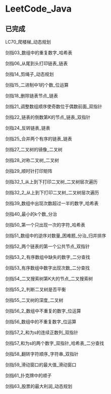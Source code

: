# LeetCode_Java

## 已完成

LC70_爬楼梯_动态规划

剑指03_数组中的重复数字_哈希表

剑指06_从尾到头打印链表_链表

剑指14_剪绳子_动态规划

剑指15_二进制中1的个数_位运算

剑指18_删除链表节点_链表

剑指21_调整数组顺序使奇数位于偶数前面_双指针

剑指22_链表的倒数第K的节点_链表_双指针

剑指24_反转链表_链表

剑指25_合并两个有序的链表_链表

剑指27_二叉树的镜像_二叉树

剑指28_对称二叉树_二叉树

剑指29_顺时针打印矩阵

剑指32_1_从上到下打印二叉树_二叉树层次遍历

剑指32_2_从上到下打印二叉树_二叉树层次遍历

剑指39_数组中出现次数超过一半的数字_哈希表

剑指40_最小的k个数_分治

剑指50_第一个只出现一次的字符_哈希表

剑指51_数组中的逆序对数量_困难题_分治_归并排序

剑指52_两个链表的第一个公共节点_双指针

剑指53_2_有序数组中缺失的数字_二分查找

剑指53_有序数组中数字出现次数_二分查找

剑指54_二叉搜索树第K大的节点_二叉搜索树

剑指55_2_判断二叉树是否平衡

剑指55_二叉树的深度_二叉树

剑指56_2_数组中不重复的数字_位运算

剑指56_数组中的不重复数字_位运算

剑指57_2_和为s的连续正数列_双指针

剑指57_和为s的两个数字_双指针_哈希表_二分查找

剑指58_翻转字符顺序_字符串_双指针

剑指59_滑动窗口的最大值_滑动窗口

剑指61_扑克牌中的顺子

剑指63_股票的最大利润_动态规划
